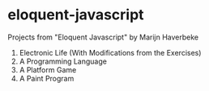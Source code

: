# eloquent-javascript
Projects from "Eloquent Javascript" by Marijn Haverbeke

1. Electronic Life (With Modifications from the Exercises)
2. A Programming Language
3. A Platform Game
4. A Paint Program
